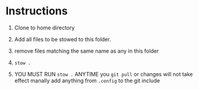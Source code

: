 # Instructions

1) Clone to home directory

2) Add all files to be stowed to this folder.

3) remove files matching the same name as any in this folder

4) `stow .`

5) YOU MUST RUN `stow .` ANYTIME you `git pull` or changes will not take effect
manally add anything from `.config` to the git include
